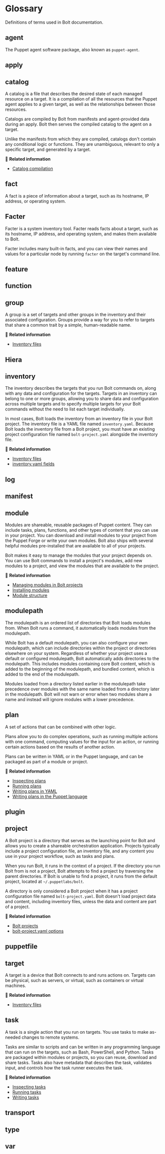 # Glossary

Definitions of terms used in Bolt documentation.

## agent

The Puppet agent software package, also known as `puppet-agent`.

## apply

## catalog

A catalog is a file that describes the desired state of each managed resource on
a target. It is a compilation of all the resources that the Puppet agent applies
to a given target, as well as the relationships between those resources.

Catalogs are compiled by Bolt from manifests and agent-provided data during an
apply. Bolt then serves the compiled catalog to the agent on a target.

Unlike the manifests from which they are compiled, catalogs don't contain any
conditional logic or functions. They are unambiguous, relevant to only a
specific target, and generated by a target.

📖 **Related information**

- [Catalog compilation](https://puppet.com/docs/puppet/latest/subsystem_catalog_compilation.html#subsystem_catalog_compilation)

## fact

A fact is a piece of information about a target, such as its hostname, IP
address, or operating system.

## Facter

Facter is a system inventory tool. Facter reads facts about a target, such as
its hostname, IP address, and operating system, and makes them available to
Bolt.

Facter includes many built-in facts, and you can view their names and values for
a particular node by running `facter` on the target's command line.

## feature

## function

## group

A group is a set of targets and other groups in the inventory and their
associated configuration. Groups provide a way for you to refer to targets
that share a common trait by a simple, human-readable name.

📖 **Related information**

- [Inventory files](inventory_file_v2.md)

## Hiera

## inventory

The inventory describes the targets that you run Bolt commands on, along with
any data and configuration for the targets. Targets in an inventory can belong
to one or more groups, allowing you to share data and configuration across
multiple targets and to specify multiple targets for your Bolt commands without
the need to list each target individually.

In most cases, Bolt loads the inventory from an inventory file in your Bolt
project. The inventory file is a YAML file named `inventory.yaml`. Because Bolt
loads the inventory file from a Bolt project, you must have an existing project
configuration file named `bolt-project.yaml` alongside the inventory file.

📖 **Related information**

- [Inventory files](inventory_file_v2.md)
- [inventory.yaml fields](bolt_inventory_reference.md)

## log

## manifest

## module

Modules are shareable, reusable packages of Puppet content. They can include
tasks, plans, functions, and other types of content that you can use in your
project. You can download and install modules to your project from the Puppet
Forge or write your own modules. Bolt also ships with several helpful modules
pre-installed that are available to all of your projects.

Bolt makes it easy to manage the modules that your project depends on. You can
use Bolt commands to install a project's modules, add new modules to a project,
and view the modules that are available to the project.

📖 **Related information**

- [Managing modules in Bolt projects](managing_modules.md)
- [Installing modules](bolt_installing_modules.md)
- [Module structure](module_structure.md)

## modulepath

The modulepath is an ordered list of directories that Bolt loads modules from.
When Bolt runs a command, it automatically loads modules from the modulepath.

While Bolt has a default modulepath, you can also configure your own modulepath,
which can include directories within the project or directories elsewhere on
your system. Regardless of whether your project uses a default or configured
modulepath, Bolt automatically adds directories to the modulepath. This includes
modules containing core Bolt content, which is added to the beginning of the
modulepath, and bundled content, which is added to the end of the modulepath.

Modules loaded from a directory listed earlier in the modulepath take precedence
over modules with the same name loaded from a directory later in the modulepath.
Bolt will not warn or error when two modules share a name and instead will
ignore modules with a lower precedence.

## plan

A set of actions that can be combined with other logic.

Plans allow you to do complex operations, such as running multiple actions with
one command, computing values for the input for an action, or running certain
actions based on the results of another action.

Plans can be written in YAML or in the Puppet language, and can be packaged as
part of a module or project.

📖 **Related information**

- [Inspecting plans](inspecting_plans.md)
- [Running plans](bolt_running_plans.md)
- [Writing plans in YAML](writing_yaml_plans.md)
- [Writing plans in the Puppet language](writing_plans.md)

## plugin

## project

A Bolt project is a directory that serves as the launching point for Bolt and
allows you to create a shareable orchestration application. Projects typically
include a project configuration file, an inventory file, and any content you use
in your project workflow, such as tasks and plans.

When you run Bolt, it runs in the context of a project. If the directory you run
Bolt from is not a project, Bolt attempts to find a project by traversing the
parent directories. If Bolt is unable to find a project, it runs from the
default project, located at `~/.puppetlabs/bolt`.

A directory is only considered a Bolt project when it has a project
configuration file named `bolt-project.yaml`. Bolt doesn't load project data and
content, including inventory files, unless the data and content are part of a
project.

📖 **Related information**

- [Bolt projects](projects.md)
- [bolt-project.yaml options](bolt_project_reference.md)

## puppetfile

## target

A target is a device that Bolt connects to and runs actions on. Targets can be
physical, such as servers, or virtual, such as containers or virtual machines.

📖 **Related information**

- [Inventory files](inventory_file_v2.md)

## task

A task is a single action that you run on targets. You use tasks to make
as-needed changes to remote systems.

Tasks are similar to scripts and can be written in any programming language that
can run on the targets, such as Bash, PowerShell, and Python. Tasks are packaged
within modules or projects, so you can reuse, download and share tasks. Tasks
also have metadata that describes the task, validates input, and controls how
the task runner executes the task.

📖 **Related information**

- [Inspecting tasks](inspecting_tasks.md)
- [Running tasks](bolt_running_tasks.md)
- [Writing tasks](writing_tasks.md)

## transport

## type

## var
